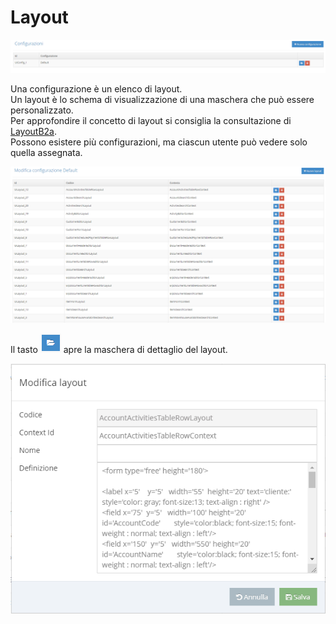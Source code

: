 # Layout

![](../../../.gitbook/assets/image%20%284%29.png)

Una configurazione è un elenco di layout.  
Un layout è lo schema di visualizzazione di una maschera che può essere personalizzato.  
Per approfondire il concetto di layout si consiglia la consultazione di [LayoutB2a]().  
Possono esistere più configurazioni, ma ciascun utente può vedere solo quella assegnata.

![](../../../.gitbook/assets/image%20%2813%29.png)

Il tasto ![](../../../.gitbook/assets/image%20%2829%29.png) apre la maschera di dettaglio del layout.

![](../../../.gitbook/assets/image%20%2838%29.png)

